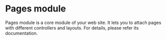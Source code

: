 Pages module
============

Pages module is a core module of your web site. It lets you to attach pages with different controllers and layouts. For details, please refer its documentation.